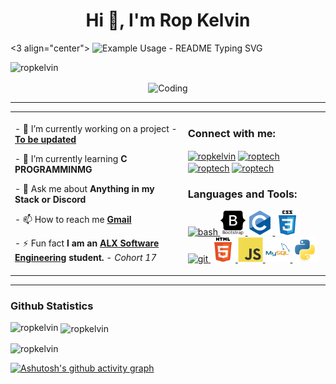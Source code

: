 <h1 align="center">Hi 👋, I'm Rop Kelvin</h1>
<3 align="center">
  <img src="https://readme-typing-svg.demolab.com/?lines=I'm+a+dedicated+Kenyan+software+Engineer.&font=Fira%20Code&center=true&width=380&height=50&duration=4000&pause=1000" alt="Example Usage - README Typing SVG">
</h3>

<p align="left"> <img src="https://komarev.com/ghpvc/?username=ropkelvin&label=Profile%20views&color=0e75b6&style=flat" alt="ropkelvin" /> </p>
<p align="center"> <img align= "center" alt="Coding" width="500" src="https://cdn.dribbble.com/users/1162077/screenshots/3848914/media/320984a9ca58b3c73274c9259ecf6de8.gif"> </p>

---

<table>
  <tr>
    <td>
      <p> - 🔭 I’m currently working on a project - <b> <a href="https://github.com/ropkelvin"> To be updated </a></b></p>
      <p> - 🌱 I’m currently learning <b> C PROGRAMMINMG </b></p>
      <p> - 💬 Ask me about <b> Anything in my Stack or Discord </b></p>
      <p> - 📫 How to reach me <b> <a href="mailto:kropchir@gmail.com"> Gmail </a></b></p>
      <p> - ⚡ Fun fact <b> I am an <a href="https://alxafrica.com/software-engineering">ALX Software Engineering</a> student. </b> - <em> Cohort 17 </em></p>
    </td>
    <td>
      <h3 align="left">Connect with me:</h3>
      <p align="left">
<a href="https://linkedin.com/in/ropkelvin" target="blank"><img align="center" src="https://raw.githubusercontent.com/rahuldkjain/github-profile-readme-generator/master/src/images/icons/Social/linked-in-alt.svg" alt="ropkelvin" height="30" width="40" /></a>
<a href="https://twitter.com/roptech1" target="blank"><img align="center" src="https://raw.githubusercontent.com/rahuldkjain/github-profile-readme-generator/master/src/images/icons/Social/twitter.svg" alt="roptech" height="30" width="40" /></a>
<a href="https://fb.com/roptech1" target="blank"><img align="center" src="https://raw.githubusercontent.com/rahuldkjain/github-profile-readme-generator/master/src/images/icons/Social/facebook.svg" alt="roptech" height="30" width="40" /></a>
<a href="https://discordapp.com/users/1150764147915640892" target="blank"><img align="center" src="https://raw.githubusercontent.com/rahuldkjain/github-profile-readme-generator/master/src/images/icons/Social/discord.svg" alt="roptech" height="30" width="40" /></a>
      </p>
      <h3 align="left">Languages and Tools:</h3>
      <p align="left"> <a href="https://www.gnu.org/software/bash/" target="_blank" rel="noreferrer"> <img src="https://www.vectorlogo.zone/logos/gnu_bash/gnu_bash-icon.svg" alt="bash" width="40" height="40"/> </a> <a href="https://getbootstrap.com" target="_blank" rel="noreferrer"> <img src="https://raw.githubusercontent.com/devicons/devicon/master/icons/bootstrap/bootstrap-plain-wordmark.svg" alt="bootstrap" width="40" height="40"/> </a> <a href="https://www.cprogramming.com/" target="_blank" rel="noreferrer"> <img src="https://raw.githubusercontent.com/devicons/devicon/master/icons/c/c-original.svg" alt="c" width="40" height="40"/> </a> <a href="https://www.w3schools.com/css/" target="_blank" rel="noreferrer"> <img src="https://raw.githubusercontent.com/devicons/devicon/master/icons/css3/css3-original-wordmark.svg" alt="css3" width="40" height="40"/> </a> <a href="https://git-scm.com/" target="_blank" rel="noreferrer"> <img src="https://www.vectorlogo.zone/logos/git-scm/git-scm-icon.svg" alt="git" width="40" height="40"/> </a> <a href="https://www.w3.org/html/" target="_blank" rel="noreferrer"> <img src="https://raw.githubusercontent.com/devicons/devicon/master/icons/html5/html5-original-wordmark.svg" alt="html5" width="40" height="40"/> </a> <a href="https://developer.mozilla.org/en-US/docs/Web/JavaScript" target="_blank" rel="noreferrer"> <img src="https://raw.githubusercontent.com/devicons/devicon/master/icons/javascript/javascript-original.svg" alt="javascript" width="40" height="40"/> </a> <a href="https://www.mysql.com/" target="_blank" rel="noreferrer"> <img src="https://raw.githubusercontent.com/devicons/devicon/master/icons/mysql/mysql-original-wordmark.svg" alt="mysql" width="40" height="40"/> </a> <a href="https://www.python.org" target="_blank" rel="noreferrer"> <img src="https://raw.githubusercontent.com/devicons/devicon/master/icons/python/python-original.svg" alt="python" width="40" height="40"/> </a> <a href="https://reactjs.org/" target="_blank" rel="noreferrer">
      </p>
    </td>
  </tr>
</table>

___

<!--
<p><img align="left" src="https://github-readme-stats.vercel.app/api/top-langs?username=ropkelvin&show_icons=true&locale=en&layout=compact" alt="ropkelvin" /></p>

<p>&nbsp;<img align="center" src="https://github-readme-stats.vercel.app/api?username=ropkelvin&show_icons=true&locale=en" alt="ropkelvin"/></p>

<p><img align="center" src="https://github-readme-streak-stats.herokuapp.com/?user=ropkelvin&" alt="ropkelvin" /></p> -->


### Github Statistics

<p><img align="left" src="https://github-readme-stats.vercel.app/api/top-langs?username=ropkelvin&show_icons=true&locale=en&layout=compact" alt="ropkelvin" /></p>

<p>&nbsp;<img align="center" src="https://github-readme-stats.vercel.app/api?username=ropkelvin&show_icons=true&locale=en" alt="ropkelvin" /></p>

<p><img align="center" src="https://github-readme-streak-stats.herokuapp.com/?user=ropkelvin&" alt="ropkelvin" /></p>

<!--
<table>
  <tr>
    <td>
       <a href="https://github.com/ropkelvin"><img alt="Github Statistics" src="https://github-readme-stats.vercel.app/api?username=ropkelvin&show_icons=true&count_private=true&theme=react&hide_border=true&bg_color=1d2a3a" /></a>
    </td>
    <td>
       <a href="http://www.github.com/ropkelvin"><img src="https://github-readme-streak-stats.herokuapp.com/?user=ropkelvin&stroke=ffffff&background=1d2a3a&ring=5BCDEC&fire=5BCDEC&currStreakNum=ffffff&currStreakLabel=5BCDEC&sideNums=ffffff&sideLabels=ffffff&dates=ffffff&hide_border=true" /></a>
    </td>
    <td>
      <a href="https://github.com/ropkelvin"><img alt="Top languages used" src="https://github-readme-stats.vercel.app/api/top-langs/?username=ropkelvin&langs_count=6&count_private=true&layout=compact&theme=react&hide_border=true&bg_color=1d2a3a"/></a>
    </td>
  </tr>
</table> -->

[![Ashutosh's github activity graph](https://github-readme-activity-graph.vercel.app/graph?username=ropkelvin&theme=xcode)](https://github.com/ropkelvin/github-readme-activity-graph)